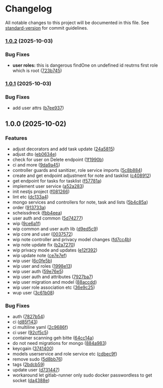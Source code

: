 # Changelog

All notable changes to this project will be documented in this file. See [standard-version](https://github.com/conventional-changelog/standard-version) for commit guidelines.

### [1.0.2](https://git.blvckleg.dev/personal/aandm_backend/compare/1.0.1...1.0.2) (2025-10-03)


### Bug Fixes

* **user roles:** this is dangerous findOne on undefined id reutrns first role which is root ([723b745](https://git.blvckleg.dev/personal/aandm_backend/commit/723b745ff5f72a79d4412fa12cef09cdcaba91cd))

### [1.0.1](https://git.blvckleg.dev/personal/aandm_backend/compare/v1.0.0...v1.0.1) (2025-10-03)


### Bug Fixes

* add user attrs ([b7ee937](https://git.blvckleg.dev/personal/aandm_backend/commit/b7ee937c85c4043daeecadee70b9884b1ccb7397))

## 1.0.0 (2025-10-02)


### Features

* adjust decorators and add task update ([24a5815](https://git.blvckleg.dev/personal/aandm_backend/commit/24a5815b4c541d169d072a3516320a1a98f4678c))
* adjust dto ([eb0634e](https://git.blvckleg.dev/personal/aandm_backend/commit/eb0634e241c523b386f7e5dae92c77e4ea7d7f26))
* check for user on Delete endpoint ([1f1990b](https://git.blvckleg.dev/personal/aandm_backend/commit/1f1990b5152774a0880a4b4ec91a296c71be7976))
* ci and more ([9da9a45](https://git.blvckleg.dev/personal/aandm_backend/commit/9da9a45bb20a6bb51927ed38b9700e850ab717b3))
* controller guards and sanitizer, role service imports ([5c8b884](https://git.blvckleg.dev/personal/aandm_backend/commit/5c8b884de5480e7b2ea9b06fc700ec0eb7c2cca1))
* create and get endpoint adjustment for note and tasklist ([c408912](https://git.blvckleg.dev/personal/aandm_backend/commit/c4089127dc4bb4d4d2c7526e6dc7ffff01052607))
* get endpoint for tasks for tasklist ([f57781a](https://git.blvckleg.dev/personal/aandm_backend/commit/f57781a7f58f7715ab4a6702314eaec1dbab9f2e))
* implement user service ([a52a283](https://git.blvckleg.dev/personal/aandm_backend/commit/a52a2831bd4c686e108d7e47ac941462d635146e))
* init nestjs project ([f081266](https://git.blvckleg.dev/personal/aandm_backend/commit/f0812660aa4517ed697d4855d203a7c1be87a4f9))
* lint etc ([dc133a4](https://git.blvckleg.dev/personal/aandm_backend/commit/dc133a40292c7ca23f3f221328bc52c0c50ff10f))
* mongo services and controllers for note, task and lists ([5b4c85a](https://git.blvckleg.dev/personal/aandm_backend/commit/5b4c85a7c6d2dd25a0e7c7478ad40ec246fdaf35))
* order ([913733a](https://git.blvckleg.dev/personal/aandm_backend/commit/913733a13c543b74539605744ee37b07d9edac68))
* scheissdreck ([fbb4eea](https://git.blvckleg.dev/personal/aandm_backend/commit/fbb4eea4bd6ad0af2dd74c556c810ef8b9a5f0d4))
* user auth and common ([5d74277](https://git.blvckleg.dev/personal/aandm_backend/commit/5d742770d9708d74dc0903334052489accb6498c))
* wip ([9ce6a1f](https://git.blvckleg.dev/personal/aandm_backend/commit/9ce6a1ffef431c5af1f75ea80fe450ccf80fe4c5))
* wip common and user auth lib ([d9ed5c9](https://git.blvckleg.dev/personal/aandm_backend/commit/d9ed5c96d79314c4f7d7e31c8f476137e67ff27b))
* wip core and user ([0037572](https://git.blvckleg.dev/personal/aandm_backend/commit/003757250a69e40a3fc049aa42000dab8b479c2f))
* wip note controller and privacy model changes ([fd7cc4b](https://git.blvckleg.dev/personal/aandm_backend/commit/fd7cc4b539432f5b84e9fb64d4b56c10b248cab4))
* wip note update fix ([b2a7270](https://git.blvckleg.dev/personal/aandm_backend/commit/b2a72708ea9617f27548e19a91918bdc6ae9acc9))
* wip privacy mode and updates ([e12f392](https://git.blvckleg.dev/personal/aandm_backend/commit/e12f3928b232fd7589e828c1d3ea97feddf67741))
* wip update note ([ce7e7ef](https://git.blvckleg.dev/personal/aandm_backend/commit/ce7e7ef15034a45583c96641ebaeca80dc740b86))
* wip user ([6c0fe5b](https://git.blvckleg.dev/personal/aandm_backend/commit/6c0fe5b90f68fc66c34a1ca9378858247e1558ae))
* wip user and roles ([1998e13](https://git.blvckleg.dev/personal/aandm_backend/commit/1998e134a085b8022a0bc694af84832c782e1807))
* wip user auth ([59e76e5](https://git.blvckleg.dev/personal/aandm_backend/commit/59e76e517cb4aed079b03dd36417131a174d8918))
* wip user auth and attributes ([7927ba7](https://git.blvckleg.dev/personal/aandm_backend/commit/7927ba7c30d406c0df6e621c79384a5b1b9183c8))
* wip user migration and model ([88accdd](https://git.blvckleg.dev/personal/aandm_backend/commit/88accdd54e16ee98150216e2eb913e54744f805c))
* wip user role association etc ([36e9c25](https://git.blvckleg.dev/personal/aandm_backend/commit/36e9c2561b8af0e62d5919bbb067f1cb268a07cd))
* wup user ([3c61b08](https://git.blvckleg.dev/personal/aandm_backend/commit/3c61b089997d972c72fa82bb7889eea13e6b1850))


### Bug Fixes

* auth ([7827b54](https://git.blvckleg.dev/personal/aandm_backend/commit/7827b5439873b6a369f5f4dbe9d855740153251e))
* ci ([d85f143](https://git.blvckleg.dev/personal/aandm_backend/commit/d85f143a8b59157982adc66c2d06336be2dcfb4b))
* ci multiline yaml ([2c9686f](https://git.blvckleg.dev/personal/aandm_backend/commit/2c9686fd40070fd42f41ad5157815890113c3fea))
* ci user ([92cf5c5](https://git.blvckleg.dev/personal/aandm_backend/commit/92cf5c5f73cca586437f653267a9eb233849b793))
* container scanning geh bitte ([64cc14a](https://git.blvckleg.dev/personal/aandm_backend/commit/64cc14a22ddc590d7901ddcb4842002dd4392793))
* do not need migrations for mongo ([884a983](https://git.blvckleg.dev/personal/aandm_backend/commit/884a98353fe3ff9ccd62ffb4ddf4666b23e36750))
* keycgain ([3741400](https://git.blvckleg.dev/personal/aandm_backend/commit/3741400b5adae82de45f5fbc638d19c070d2023a))
* models userservice and role service etc ([cdbec9f](https://git.blvckleg.dev/personal/aandm_backend/commit/cdbec9ff29e53708a7de59ac4c78740b4e164cba))
* remove sudo ([5d8bb76](https://git.blvckleg.dev/personal/aandm_backend/commit/5d8bb76d3edb5526f5e3718bb3729b136ab626ae))
* tags ([2bdcb59](https://git.blvckleg.dev/personal/aandm_backend/commit/2bdcb595df47b67f4252d7498996c55188de069c))
* update user ([d731447](https://git.blvckleg.dev/personal/aandm_backend/commit/d7314473f313a159a4beb20dc043a8dbf103ea35))
* workaround let gitlab-runner only sudo docker passwordless to get socket ([da4388e](https://git.blvckleg.dev/personal/aandm_backend/commit/da4388e4a1113c79eecdd1a3dd0dea20a09fc59f))
